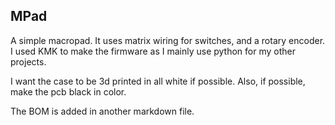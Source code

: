 ## MPad

A simple macropad. It uses matrix wiring for switches, and a rotary encoder. I used KMK to make the firmware as I mainly use python for my other projects.

I want the case to be 3d printed in all white if possible. Also, if possible, make the pcb black in color.

The BOM is added in another markdown file.
